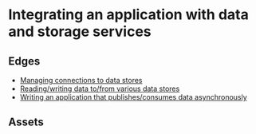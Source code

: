 # Integrating an application with data and storage services

## Edges
- [Managing connections to data stores](4.1.1_managing_connections_to_data_stores)
- [Reading/writing data to/from various data stores](4.1.2_reading_writing_data_to_from_various_data_stores)
- [Writing an application that publishes/consumes data asynchronously](4.1.3_writing_an_application_that_publishes_consumes_data_asynchronously)

## Assets
